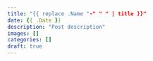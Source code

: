 ```yaml
---
title: "{{ replace .Name "-" " " | title }}"
date: {{ .Date }}
description: "Post description"
images: []
categories: []
draft: true
---
```

